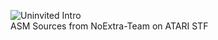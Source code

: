 ![Uninvited Intro](https://github.com/NoExtra-Team/Sources/blob/master/DEMOS/HMD/UNIVITED/UNIVITED.png)<br>
ASM Sources from NoExtra-Team on ATARI STF<br>